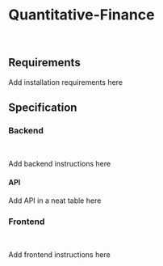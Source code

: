 # Quantitative-Finance
<br>

<h2>Requirements</h2>
<p>Add installation requirements here</p>

<h2>Specification</h2>

<h3>Backend</h3>
<br>
<p>Add backend instructions here</p>

<h4>API</h4>
<p>Add API in a neat table here</p>

<h3>Frontend</h3>
<br>
<p>Add frontend instructions here</p>
